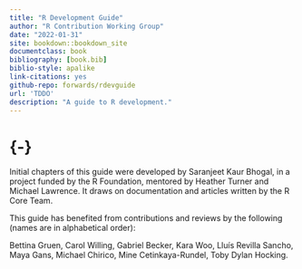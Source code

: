 ```yaml
--- 
title: "R Development Guide"
author: "R Contribution Working Group"
date: "2022-01-31"
site: bookdown::bookdown_site
documentclass: book
bibliography: [book.bib]
biblio-style: apalike
link-citations: yes
github-repo: forwards/rdevguide
url: 'TDDO'
description: "A guide to R development."
---
```


# {-}

Initial chapters of this guide were developed by Saranjeet Kaur Bhogal, in a project funded by the R Foundation, mentored by Heather Turner and Michael Lawrence. It draws on documentation and articles written by the R Core Team. 

This guide has benefited from contributions and reviews by the following (names are in alphabetical order):

Bettina Gruen, Carol Willing, Gabriel Becker, Kara Woo, Lluís Revilla Sancho, Maya Gans, Michael Chirico, Mine Cetinkaya-Rundel, Toby Dylan Hocking.
